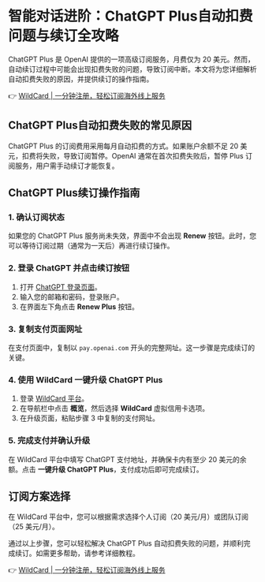 # 智能对话进阶：ChatGPT Plus自动扣费问题与续订全攻略

ChatGPT Plus 是 OpenAI 提供的一项高级订阅服务，月费仅为 20 美元。然而，自动续订过程中可能会出现扣费失败的问题，导致订阅中断。本文将为您详细解析自动扣费失败的原因，并提供续订的操作指南。

👉 [WildCard | 一分钟注册，轻松订阅海外线上服务](https://bbtdd.com/WildCard)

## ChatGPT Plus自动扣费失败的常见原因

ChatGPT Plus 的订阅费用采用每月自动扣费的方式。如果账户余额不足 20 美元，扣费将失败，导致订阅暂停。OpenAI 通常在首次扣费失败后，暂停 Plus 订阅服务，用户需手动续订才能恢复。

## ChatGPT Plus续订操作指南

### 1. 确认订阅状态

如果您的 ChatGPT Plus 服务尚未失效，界面中不会出现 **Renew** 按钮。此时，您可以等待订阅过期（通常为一天后）再进行续订操作。

### 2. 登录 ChatGPT 并点击续订按钮

1. 打开 [ChatGPT 登录页面](https://chat.openai.com/auth/login)。
2. 输入您的邮箱和密码，登录账户。
3. 在界面左下角点击 **Renew Plus** 按钮。



### 3. 复制支付页面网址

在支付页面中，复制以 `pay.openai.com` 开头的完整网址。这一步骤是完成续订的关键。



### 4. 使用 WildCard 一键升级 ChatGPT Plus

1. 登录 [WildCard 平台](https://bbtdd.com/WildCard)。
2. 在导航栏中点击 **概览**，然后选择 **WildCard** 虚拟信用卡选项。
3. 在升级页面，粘贴步骤 3 中复制的支付网址。



### 5. 完成支付并确认升级

在 WildCard 平台中填写 ChatGPT 支付地址，并确保卡内有至少 20 美元的余额。点击 **一键升级 ChatGPT Plus**，支付成功后即可完成续订。



## 订阅方案选择

在 WildCard 平台中，您可以根据需求选择个人订阅（20 美元/月）或团队订阅（25 美元/月）。



通过以上步骤，您可以轻松解决 ChatGPT Plus 自动扣费失败的问题，并顺利完成续订。如需更多帮助，请参考详细教程。

👉 [WildCard | 一分钟注册，轻松订阅海外线上服务](https://bbtdd.com/WildCard)